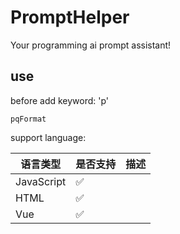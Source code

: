 # PromptHelper
Your programming ai prompt assistant!

## use
before add keyword: 'p'

```
pqFormat
```

support language:

| 语言类型 | 是否支持   | 描述                |
|----------|------------|---------------------|
| JavaScript | ✅ |  |
| HTML      | ✅ |  |
| Vue       | ✅ |  |
